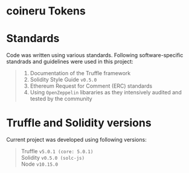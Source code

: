 # coineru Tokens

# Standards

Code was written using various standards. Following software-specific standrads and guidelines were used in this project:
>1. Documentation of the Truffle framework
>2. Solidity Style Guide `v0.5.0`
>3. Ethereum Request for Comment (ERC) standards
>4. Using `OpenZeppelin` libararies as they intensively audited and tested by the community

# Truffle and Solidity versions

Current project was developed using following versions:
>Truffle `v5.0.1 (core: 5.0.1)`  
>Solidity `v0.5.0 (solc-js)`  
>Node `v10.15.0`   